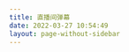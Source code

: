 ```yaml
---
title: 直播间弹幕
date: 2022-03-27 10:54:49
layout: page-without-sidebar
---
```


<script src="https://cdn.jsdelivr.net/npm/@microsoft/signalr/dist/browser/signalr.min.js"></script>

<script>
(function () {
    let url = "https://live-danmaku.b11p.com/danmakuHub";
    let group = "4463403c-aff8-c16d-0933-4636405ff116";
    var connection = new signalR.HubConnectionBuilder().withUrl(url).withAutomaticReconnect().build();
    connection.start().then(function () {
        connection.invoke('JoinGroup', group).catch(err => console.error(err));
    }).catch(err => console.error(err));
    connection.on("ReceiveMessage", function (user, message) {
        console.log(message);
        console.log(JSON.parse(message).text);
        let post = document.querySelector("div.post-content");
        let p = document.createElement("p");
        p.innerText = "(" +  new Date().toLocaleTimeString() + ") " + user + ": " + JSON.parse(message).text;
        post.appendChild(p);
        console.log(user);
    });
    console.log("OK");
})();
</script>